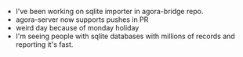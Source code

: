 *   I've been working on sqlite importer in agora-bridge repo.
*   agora-server now supports pushes in PR
*   weird day because of monday holiday
*   I'm seeing people with sqlite databases with millions of records and reporting it's fast.